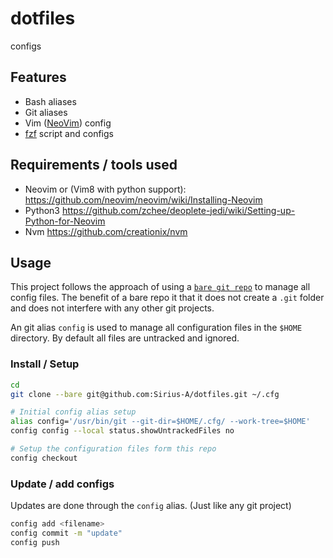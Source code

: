 # dotfiles

configs

## Features
- Bash aliases
- Git aliases
- Vim ([NeoVim](https://neovim.io/)) config
- [fzf](https://github.com/junegunn/fzf) script and configs

## Requirements / tools used
- Neovim or (Vim8 with python support): https://github.com/neovim/neovim/wiki/Installing-Neovim
- Python3 https://github.com/zchee/deoplete-jedi/wiki/Setting-up-Python-for-Neovim
- Nvm https://github.com/creationix/nvm

## Usage

This project follows the approach of using a [`bare git repo`](http://www.saintsjd.com/2011/01/what-is-a-bare-git-repository/)
to manage all config files. The benefit of a bare repo it that it does not create a `.git` folder and does not interfere with any other git projects.

An git alias `config` is used to manage all configuration files in the `$HOME` directory. By default all files are untracked and ignored.

### Install / Setup

``` sh
cd
git clone --bare git@github.com:Sirius-A/dotfiles.git ~/.cfg

# Initial config alias setup
alias config='/usr/bin/git --git-dir=$HOME/.cfg/ --work-tree=$HOME'
config config --local status.showUntrackedFiles no

# Setup the configuration files form this repo
config checkout   
```

### Update / add configs

Updates are done through the `config` alias. (Just like any git project)

``` sh
config add <filename>
config commit -m "update"
config push
```


